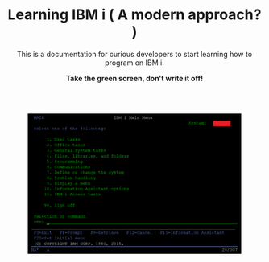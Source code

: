 <h1 align="center">Learning IBM i ( A modern approach? )</h1>

<p align="center">
	This is a documentation for curious developers to start learning how to program on IBM i. 
	<center><b>Take the green screen, don't write it off!</b></center>
</p>

<br><br>

<figure align="center">
	<img src="./core/ibmi/_assets/ibmi-02.PNG" alt="My AS/400" />
	<figcaption align="center">
	</figcaption>
</figure>
